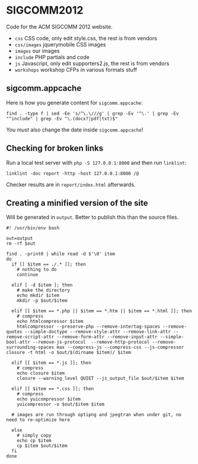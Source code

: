 SIGCOMM2012
===========

Code for the ACM SIGCOMM 2012 website.

* `css`			CSS code, only edit style.css, the rest is from vendors
* `css/images`	jquerymobile CSS images
* `images`		our images
* `include`		PHP partials and code
* `js`			Javascript, only edit supporters2.js, the rest is from vendors
* `workshops`	workshop CFPs in various formats stuff


sigcomm.appcache
----------------

Here is how you generate content for `sigcomm.appcache`:

	find . -type f | sed -Ee 's/^\.\///g' | grep -Ev '^\.' | grep -Ev "^include" | grep -Ev "\.(docx?|pdf|txt)$"

You *must* also change the date inside `sigcomm.appcache`!


Checking for broken links
-------------------------

Run a local test server with `php -S 127.0.0.1:8000` and then run `linklint`:

    linklint -doc report -http -host 127.0.0.1:8000 /@
    
Checker results are in `report/index.html` afterwards.


Creating a minified version of the site
---------------------------------------

Will be generated in `output`. Better to publish this than the source files.

    #! /usr/bin/env bash

    out=output
    rm -rf $out
    
    find . -print0 | while read -d $'\0' item
    do
      if [[ $item == ./.* ]]; then
    	# nothing to do
      	continue
      	
      elif [ -d $item ]; then
        # make the directory
        echo mkdir $item
      	mkdir -p $out/$item
      	
      elif [[ $item == *.php || $item == *.htm || $item == *.html ]]; then
    	# compress
    	echo htmlcompressor $item
      	htmlcompressor --preserve-php --remove-intertag-spaces --remove-quotes --simple-doctype --remove-style-attr --remove-link-attr --remove-script-attr --remove-form-attr --remove-input-attr --simple-bool-attr --remove-js-protocol  --remove-http-protocol --remove-surrounding-spaces max --compress-js --compress-css --js-compressor closure -t html -o $out/$(dirname $item)/ $item
      	
      elif [[ $item == *.js ]]; then
    	# compress
    	echo closure $item
    	closure --warning_level QUIET --js_output_file $out/$item $item
    	
      elif [[ $item == *.css ]]; then
    	# compress
    	echo yuicompressor $item
    	yuicompressor -o $out/$item $item
    
      # images are run through optipng and jpegtran when under git, no need to re-optimize here
    
      else
      	# simply copy
      	echo cp $item
        cp $item $out/$item
      fi
    done
